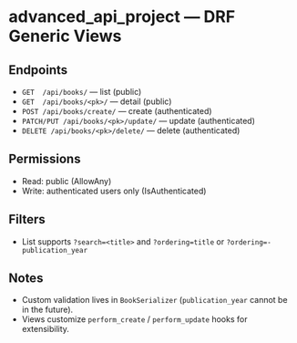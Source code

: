 # advanced_api_project — DRF Generic Views

## Endpoints
- `GET  /api/books/` — list (public)
- `GET  /api/books/<pk>/` — detail (public)
- `POST /api/books/create/` — create (authenticated)
- `PATCH/PUT /api/books/<pk>/update/` — update (authenticated)
- `DELETE /api/books/<pk>/delete/` — delete (authenticated)

## Permissions
- Read: public (AllowAny)
- Write: authenticated users only (IsAuthenticated)

## Filters
- List supports `?search=<title>` and `?ordering=title` or `?ordering=-publication_year`

## Notes
- Custom validation lives in `BookSerializer` (`publication_year` cannot be in the future).
- Views customize `perform_create` / `perform_update` hooks for extensibility.
